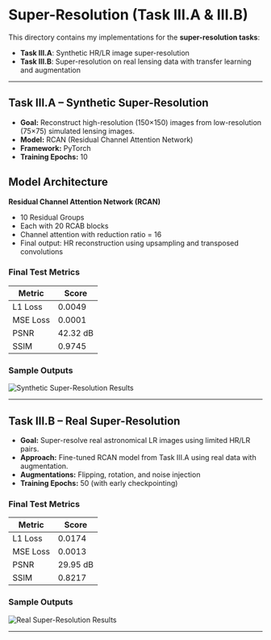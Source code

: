 # Super-Resolution (Task III.A & III.B)

This directory contains my implementations for the **super-resolution tasks**:

- **Task III.A**: Synthetic HR/LR image super-resolution
- **Task III.B**: Super-resolution on real lensing data with transfer learning and augmentation

---

## Task III.A – Synthetic Super-Resolution

- **Goal:** Reconstruct high-resolution (150×150) images from low-resolution (75×75) simulated lensing images.
- **Model:** RCAN (Residual Channel Attention Network)
- **Framework:** PyTorch
- **Training Epochs:** 10

## Model Architecture

**Residual Channel Attention Network (RCAN)**  
- 10 Residual Groups  
- Each with 20 RCAB blocks  
- Channel attention with reduction ratio = 16  
- Final output: HR reconstruction using upsampling and transposed convolutions

### Final Test Metrics

| Metric | Score |
|--------|-------|
| L1 Loss | 0.0049 |
| MSE Loss | 0.0001 |
| PSNR | 42.32 dB |
| SSIM | 0.9745 |

### Sample Outputs

![Synthetic Super-Resolution Results](results1)

---

## Task III.B – Real Super-Resolution

- **Goal:** Super-resolve real astronomical LR images using limited HR/LR pairs.
- **Approach:** Fine-tuned RCAN model from Task III.A using real data with augmentation.
- **Augmentations:** Flipping, rotation, and noise injection
- **Training Epochs:** 50 (with early checkpointing)

### Final Test Metrics

| Metric | Score |
|--------|-------|
| L1 Loss | 0.0174 |
| MSE Loss | 0.0013 |
| PSNR | 29.95 dB |
| SSIM | 0.8217 |

### Sample Outputs

![Real Super-Resolution Results](results2)

---
